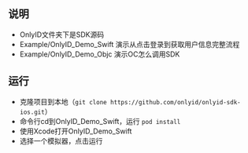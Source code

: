 ## 说明

* OnlyID文件夹下是SDK源码
* Example/OnlyID_Demo_Swift 演示从点击登录到获取用户信息完整流程
* Example/OnlyID_Demo_Objc 演示OC怎么调用SDK

## 运行

* 克隆项目到本地（`git clone https://github.com/onlyid/onlyid-sdk-ios.git`）
* 命令行cd到OnlyID_Demo_Swift，运行 `pod install`
* 使用Xcode打开OnlyID_Demo_Swift
* 选择一个模拟器，点击运行
